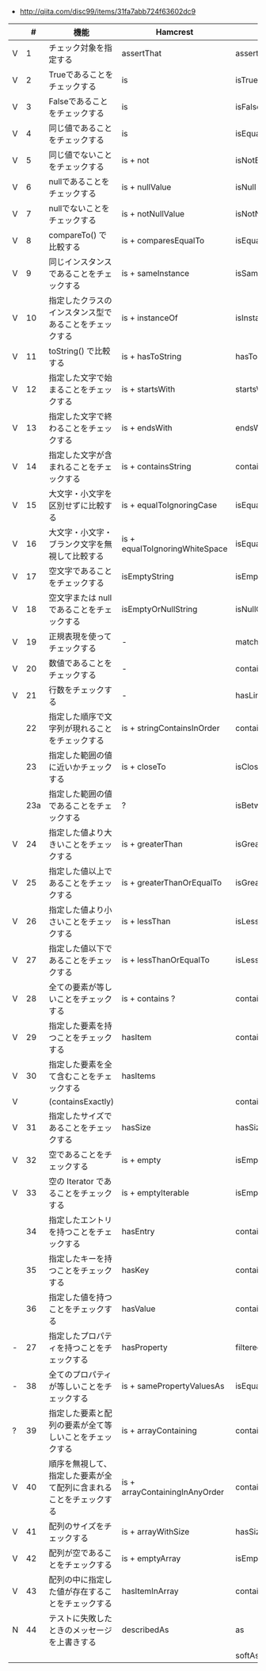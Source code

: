  * http://qiita.com/disc99/items/31fa7abb724f63602dc9


|   | # | 機能 	| Hamcrest 	| AssertJ |
|---|---| ----- | --------- | ------- |
| V | 1 |チェック対象を指定する | assertThat |assertThat|
| V | 2 |Trueであることをチェックする 	|is 	|isTrue|
| V | 3 |Falseであることをチェックする 	|is 	|isFalse|
| V | 4 |同じ値であることをチェックする 	|is 	|isEqualTo|
| V | 5 |同じ値でないことをチェックする 	|is + not 	|isNotEqulTo|
| V | 6 |nullであることをチェックする 	|is + nullValue 	|isNull|
| V | 7 |nullでないことをチェックする 	|is + notNullValue 	|isNotNull|
| V | 8 |compareTo() で比較する 	|is + comparesEqualTo 	|isEqualByComparingTo|
| V | 9 |同じインスタンスであることをチェックする 	|is + sameInstance 	|isSameAs|
| V | 10|指定したクラスのインスタンス型であることをチェックする 	|is + instanceOf 	|isInstanceOf|
| V | 11|toString() で比較する 	|is + hasToString 	|hasToString|
| V | 12|指定した文字で始まることをチェックする 	|is + startsWith 	|startsWith|
| V | 13|指定した文字で終わることをチェックする 	|is + endsWith 	|endsWith|
| V | 14|指定した文字が含まれることをチェックする 	|is + containsString 	|contains|
| V | 15|大文字・小文字を区別せずに比較する 	|is + equalToIgnoringCase 	|isEqualToIgnoringCase|
| V | 16|大文字・小文字・ブランク文字を無視して比較する 	|is + equalToIgnoringWhiteSpace 	|isEqualToIgnoringWhitespace|
| V | 17|空文字であることをチェックする 	|isEmptyString 	|isEmpty|
| V | 18|空文字または null であることをチェックする 	|isEmptyOrNullString 	|isNullOrEmpty|
| V | 19|正規表現を使ってチェックする 	|- 	|matches|
| V | 20|数値であることをチェックする 	|- 	|containsOnlyDigits|
| V | 21|行数をチェックする 	|- 	|hasLineCount|
|   | 22|指定した順序で文字列が現れることをチェックする 	|is + stringContainsInOrder 	|containsSequence|
|   | 23|指定した範囲の値に近いかチェックする 	|is + closeTo 	|isCloseTo|
|   |23a|指定した範囲の値であることをチェックする 	|?|isBetweebn|
| V | 24|指定した値より大きいことをチェックする 	|is + greaterThan 	|isGreaterThan|
| V | 25|指定した値以上であることをチェックする 	|is + greaterThanOrEqualTo 	|isGreaterThanOrEqualTo|
| V | 26|指定した値より小さいことをチェックする 	|is + lessThan 	|isLessThan|
| V | 27|指定した値以下であることをチェックする 	|is + lessThanOrEqualTo 	|isLessThanOrEqualTo|
| V | 28|全ての要素が等しいことをチェックする 	|is + contains ?|contains?|
| V | 29|指定した要素を持つことをチェックする 	|hasItem 	|containsOnly|
| V | 30|指定した要素を全て含むことをチェックする 	|hasItems 	|        |
| V |   |(containsExactly)                     |           |containsOnly|
| V | 31|指定したサイズであることをチェックする 	|hasSize 	|hasSize|
| V | 32|空であることをチェックする 	|is + empty 	|isEmpty|
| V | 33|空の Iterator であることをチェックする 	|is + emptyIterable 	|isEmpty|
|   | 34|指定したエントリを持つことをチェックする 	|hasEntry 	|containsEntry|
|   | 35|指定したキーを持つことをチェックする 	|hasKey 	|containsKey|
|   | 36|指定した値を持つことをチェックする 	|hasValue 	|containsValue|
| - | 27|指定したプロパティを持つことをチェックする 	|hasProperty 	|filteredOn|
| - | 38|全てのプロパティが等しいことをチェックする 	|is + samePropertyValuesAs 	|isEqualToComparingFieldByField|
| ? | 39|指定した要素と配列の要素が全て等しいことをチェックする 	|is + arrayContaining 	|containsExactly|
| V | 40|順序を無視して、指定した要素が全て配列に含まれることをチェックする 	|is + arrayContainingInAnyOrder 	|contains|
| V | 41|配列のサイズをチェックする 	|is + arrayWithSize 	|hasSize|
| V | 42|配列が空であることをチェックする 	|is + emptyArray 	|isEmpty|
| V | 43|配列の中に指定した値が存在することをチェックする 	|hasItemInArray 	|contains|
| N | 44|テストに失敗したときのメッセージを上書きする 	|describedAs 	|as|
|   |   |                                       |               |softAssertions
